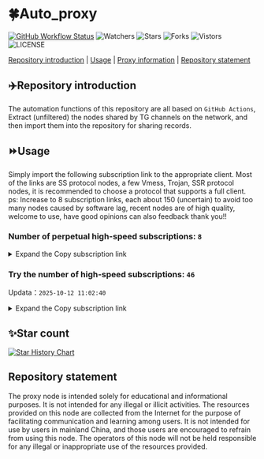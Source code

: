 # 🍀Auto_proxy
[![GitHub Workflow Status](https://img.shields.io/github/actions/workflow/status/PangTouY00/Auto_proxy/main.yml?branch=main)](https://github.com/PangTouY00/Auto_proxy/actions/workflows/main.yml?branch=main) 
![Watchers](https://img.shields.io/github/watchers/w1770946466/Auto_proxy) ![Stars](https://img.shields.io/github/stars/PangTouY00/Auto_proxy) ![Forks](https://img.shields.io/github/forks/w1770946466/Auto_proxy) ![Vistors](https://visitor-badge.laobi.icu/badge?page_id=PangTouY00.Auto_proxy) ![LICENSE](https://img.shields.io/badge/license-CC%20BY--SA%204.0-green.svg)

[Repository introduction](https://github.com/PangTouY00/Auto_proxy#Repositoryintroduction) | [Usage](https://github.com/PangTouY00/Auto_proxy#Usage) | [Proxy information](https://github.com/PangTouY00/Auto_proxy#Proxyinformation) | [Repository statement](https://github.com/PangTouY00/Auto_proxy#Repositorystatement)

## ✈️Repository introduction
The automation functions of this repository are all based on `GitHub Actions`,
Extract (unfiltered) the nodes shared by TG channels on the network, and then import them into the repository for sharing records.

## ⏩Usage
Simply import the following subscription link to the appropriate client. Most of the links are SS protocol nodes, a few Vmess, Trojan, SSR protocol nodes, it is recommended to choose a protocol that supports a full client.
ps: Increase to 8 subscription links, each about 150 (uncertain) to avoid too many nodes caused by software lag, recent nodes are of high quality, welcome to use, have good opinions can also feedback thank you!!

### Number of perpetual high-speed subscriptions: `8`

<details>
  <summary>Expand the Copy subscription link</summary>

  
- [Multiprotocol Base64 encoding](https://raw.githubusercontent.com/PangTouY00/Auto_proxy/main/Long_term_subscription1)
`https://raw.githubusercontent.com/PangTouY00/Auto_proxy/main/Long_term_subscription_num`
`Total number of merge nodes: 279`

- [Multiprotocol Base64 encoding](https://raw.githubusercontent.com/PangTouY00/Auto_proxy/main/Long_term_subscription1)
`https://raw.githubusercontent.com/PangTouY00/Auto_proxy/main/Long_term_subscription1`
`Total number of merge nodes: 35`

- [Multiprotocol Base64 encoding](https://raw.githubusercontent.com/PangTouY00/Auto_proxy/main/Long_term_subscription2)
`https://raw.githubusercontent.com/PangTouY00/Auto_proxy/main/Long_term_subscription2`
`Total number of merge nodes: 35`

- [Multiprotocol Base64 encoding](https://raw.githubusercontent.com/PangTouY00/Auto_proxy/main/Long_term_subscription3)
`https://raw.githubusercontent.com/PangTouY00/Auto_proxy/main/Long_term_subscription3`
`Total number of merge nodes: 35`

- [Multiprotocol Base64 encoding](https://raw.githubusercontent.com/PangTouY00/Auto_proxy/main/Long_term_subscription4)
`https://raw.githubusercontent.com/PangTouY00/Auto_proxy/main/Long_term_subscription4`
`Total number of merge nodes: 35`

- [Multiprotocol Base64 encoding](https://raw.githubusercontent.comPangTouY00/Auto_proxy/main/Long_term_subscription5)
`https://raw.githubusercontent.com/PangTouY00/Auto_proxy/main/Long_term_subscription5`
`Total number of merge nodes: 35`

- [Multiprotocol Base64 encoding](https://raw.githubusercontent.com/PangTouY00/Auto_proxy/main/Long_term_subscription6)
`https://raw.githubusercontent.com/PangTouY00/Auto_proxy/main/Long_term_subscription6`
`Total number of merge nodes: 35`

- [Multiprotocol Base64 encoding](https://raw.githubusercontent.com/PangTouY00/Auto_proxy/main/Long_term_subscription7)
`https://raw.githubusercontent.com/PangTouY00/Auto_proxy/main/Long_term_subscription7`
`Total number of merge nodes: 35`

- [Multiprotocol Base64 encoding](https://raw.githubusercontent.com/PangTouY00/Auto_proxy/main/Long_term_subscription8)
`https://raw.githubusercontent.com/PangTouY00/Auto_proxy/main/Long_term_subscription8`
`Total number of merge nodes: 34`

- [Clash subscription](https://raw.githubusercontent.com/PangTouY00/Auto_proxy/main/Long_term_subscription2.yaml)
`https://raw.githubusercontent.com/PangTouY00/Auto_proxy/main/Long_term_subscription1.yaml`


- [Clash subscription](https://raw.githubusercontent.com/PangTouY00/Auto_proxy/main/Long_term_subscription2.yaml)
`https://raw.githubusercontent.com/PangTouY00/Auto_proxy/main/Long_term_subscription2.yaml`


- [Clash subscription](https://raw.githubusercontent.com/PangTouY00/Auto_proxy/main/Long_term_subscription3.yaml)
`https://raw.githubusercontent.com/PangTouY00/Auto_proxy/main/Long_term_subscription3.yaml`
  
</details>

### Try the number of high-speed subscriptions: `46`
Updata：`2025-10-12 11:02:40`


<details>
  <summary>Expand the Copy subscription link</summary>  








































































































































































































































































































































































































































































































































































































































































































































































































































































































































































































































































































































































































































































































































































































































































































































































































































































































































































































































































































































































































































































































































































































































































































































































































































































































































































































































































































































































































































































































































































































































































































































































































































































































































































































































































































































































































































































































































































































































































































































































































































































































































































































































































































































































































































































































































































































































































































































































































































































































































































































































































































































































































































































































































































































































































































































































































































































































































































































































































































































































































































































































































































































































































































































































































































































































































































































































































































































































































































































































































































































































































































































































































































































































































































































































































































































































































































































































































































































































































































































































































































































































































































































































































































































































































































































































































































































































































































































































































































































































































































































































































































































































































































































































































































































































































































































































































































































































































































































































































































































































































































































































































































































































































































































































































































































































































































































































































































































































































































































































































































































































































































































































































































































































































































































































































































































































































































































































































































































































































































































































































































































































































































































































































































































































































































































































































































































































































































































































































































































































































































































































































































































































































































































































































































































































































































































































































































































































































































































































































































































































































































































































































































































































































































































































































































































































































































































































































































































































































































































































































































































































































































































































































































































































































































































































































































































































































































































































































































































































































































































































































































































































































































































































































































































































































































































































































































































































































































































































































































































































































































































































































































































































































































































































































































































































































































































































































































































































































































































































































































































































































































































































































































































































































































































































































































































































































































































































































































































































































































































































































































































































































































































































































































































































































































































































































































































































































































































































































































































































































































































































































































































































































































































































































































































































































































































































































































































































































































































































































































































































































































































































































































































































































































































































































































































































































































































































































































































































































































































































































































































































































































































































































































































































































































































































































































































































































































































































































































































































































































































































































































































































































































































































































































































































































































































































































































































































































































































































































































































































































































































































































































































































































































































































































































































































































































































































































































































































































































































































































































































































































































































































































































































































































































































































































































































































































































































































































>Trial subscription：
`https://xyjs1.sbs/api/v1/client/subscribe?token=2704a69339033c02dfa58a826df60b07`




>Trial subscription：
`http://tinnyrick8888.com/api/v1/client/subscribe?token=ac94ec708e965eca965f19c1b422a741`




>Trial subscription：
`https://poiuytrewq.yxt999.cn/api/v1/client/subscribe?token=3c7070f5b980985ca7cb1c7c4caa48c3`




>Trial subscription：
`https://multiserver.multiserveradelshoop.com/api/v1/client/subscribe?token=0c4953d71c9e5ee53110e288c2643183`




>Trial subscription：
`https://sy.njdjjxjbcbw.icu/api/v1/client/subscribe?token=d165d3ddae882be5270953ae0caff5f7`




>Trial subscription：
`https://slianvpn.com/api/v1/client/subscribe?token=7e8d5538e809a0dcef3dc3d5a4e4ac15`




>Trial subscription：
`https://tizi8.top/api/v1/client/subscribe?token=ab8c76e94ca0f68b40b21c39a87bc374`




>Trial subscription：
`https://syhaha.xxssx.cn/api/v1/client/subscribe?token=ac51fe5aa260423369dddc8ccd117707`




>Trial subscription：
`https://v2s.ip-ddns.com/api/v1/client/subscribe?token=56235e69352bc8d8c346364c6cc9bd78`




>Trial subscription：
`https://kingfisher.top/api/v1/client/subscribe?token=55f6b682370d022a9aa4e1f9d169b809`




>Trial subscription：
`https://www.louwangzhiyu.org/api/v1/client/subscribe?token=922a155ef89463523469c1a9ef0e28f4`




>Trial subscription：
`https://www.ch000zy.com/api/v1/client/subscribe?token=aadb455fabff52b3742b1d7b251ea3d5`




>Trial subscription：
`https://qingyun.zybs.eu.org/api/v1/client/subscribe?token=4fb844c6fc7a3911ee9880574e4652f0`




>Trial subscription：
`https://sufujia.top/api/v1/client/subscribe?token=9c789418ec11cc59b5df09fe4fb6ba96`




>Trial subscription：
`https://www.eeevpn.com/api/v1/client/subscribe?token=58a44b4c0161cf25cbfbe104f1ad4bd7`




>Trial subscription：
`https://xyjs1.buzz/api/v1/client/subscribe?token=e8c8ca62eeb11af0017821e2095af1ae`




>Trial subscription：
`https://xixixi003.hjsbssbsbsbsbs.sbs/api/v1/client/subscribe?token=847fa1fbbeb2d43f9f229d027bf06bda`




>Trial subscription：
`https://hjhaha.xxssx.cn/api/v1/client/subscribe?token=ba9530806fbedfbc366c780297e42672`




>Trial subscription：
`https://hjxixi002.xxttx.cn/api/v1/client/subscribe?token=a7a8f405ca1e65ac5157374b0136d87a`




>Trial subscription：
`https://cfvpn.com/api/v1/client/subscribe?token=b2e34aa893c80d7ead2625b96d71163e`




>Trial subscription：
`https://dashuai.us/api/v1/client/subscribe?token=ab3c8a9bde7c953edc1b951e656d7546`




>Trial subscription：
`https://gods2.dashicn.buzz/api/v1/client/subscribe?token=b9041c0f2e7dbf0238e3f355ae278048`




>Trial subscription：
`https://ylccloud.top/api/v1/client/subscribe?token=f0364153bc1efe8f3af7235cede6e590`




>Trial subscription：
`https://asdfg.njdjjxjbcbw.icu/api/v1/client/subscribe?token=d0399cdaddbb635a445b7d7ac2456e0f`




>Trial subscription：
`https://xyhaha.xxttx.cn/api/v1/client/subscribe?token=430c94c642b69c52d97eb1149ec01c6f`




>Trial subscription：
`https://slianvpn.top/api/v1/client/subscribe?token=d1d44b56242ccaedf36149b12f02e2f9`




>Trial subscription：
`http://107.173.31.17/api/v1/client/subscribe?token=6e37302cd4e8578fa70f16684f27581e`




>Trial subscription：
`https://xunyungogogo.xyz/api/v1/client/subscribe?token=5e796b8a56248e0561547c410fd6ccaa`




>Trial subscription：
`https://dl.vfkum.website/api/v1/client/subscribe?token=9cb049065279f95ad5d0f5eef124e5a6`




>Trial subscription：
`https://go.yueyun.de/api/v1/client/subscribe?token=47db2f69e42630af9682c6baf787f6fb`




>Trial subscription：
`https://jsxixi001.xxssx.cn/api/v1/client/subscribe?token=447abffcd6ffd24145ad6c3470e80e62`




>Trial subscription：
`https://xiaoby.com/api/v1/client/subscribe?token=a25b85a0f862a550c4ad65e43dc61f8c`




>Trial subscription：
`https://xxx.yxt999.cn/api/v1/client/subscribe?token=36cf07668e94c827604c21717ee468be`




>Trial subscription：
`https://dyxixi001.xxssx.cn/api/v1/client/subscribe?token=d24713b4939689feb833e7360d582bcd`




>Trial subscription：
`https://user.ivnz.ir/api/v1/client/subscribe?token=1eb467af1cba7916828b5046fd96f16c`




>Trial subscription：
`https://hjxixi003.xxuux.cn/api/v1/client/subscribe?token=7a49f54c90dcdcc412b9403ad08a8764`




>Trial subscription：
`https://yywhale.com/api/v1/client/subscribe?token=8e820e6d81b3a3a0cbe9579b100c8e65`




>Trial subscription：
`https://syhaha.xxttx.cn/api/v1/client/subscribe?token=89fa76f494a5685dc76499f64d780a02`




>Trial subscription：
`http://xxxxyyyy.njdjjxjbcbw.icu/api/v1/client/subscribe?token=5050faf35216e85fdba9b8fd5fffe2bb`




>Trial subscription：
`https://syxixi001.xxssx.cn/api/v1/client/subscribe?token=280d74cda86bdbd744f69af88feb8783`




>Trial subscription：
`https://old-v2b.linkedton.com/api/v1/client/subscribe?token=dbc64db2f2f3f4a17551f177e3cbf983`




>Trial subscription：
`https://uaplink.com/api/v1/client/subscribe?token=daeb177d90667de3620a5f55c1674765`




>Trial subscription：
`https://gods3.dashicn.buzz/api/v1/client/subscribe?token=c2ffafb63e011da89525cbc727b31725`




>Trial subscription：
`https://gods1.dashicn.buzz/api/v1/client/subscribe?token=c3b96604e05baf382931693d3d9b4db0`




>Trial subscription：
`https://fs.v2rayse.com/share/20251012/t37643uf99.txt`




>Trial subscription：
`https://gods4.dashicn.buzz/api/v1/client/subscribe?token=1d03071c00a7fd1f56d4dfc555f973b2`



</details>

## ✨Star count
[![Star History Chart](https://api.star-history.com/svg?repos=PangTouY00/Auto_proxy&type=Date)](https://star-history.com/#w1770946466/Auto_proxy&Date)



## Repository statement
The proxy node is intended solely for educational and informational purposes. It is not intended for any illegal or illicit activities. The resources provided on this node are collected from the Internet for the purpose of facilitating communication and learning among users. It is not intended for use by users in mainland China, and those users are encouraged to refrain from using this node. The operators of this node will not be held responsible for any illegal or inappropriate use of the resources provided.
